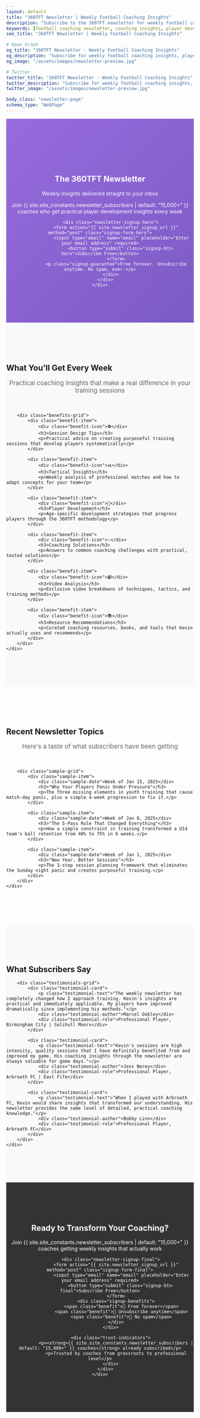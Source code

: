 ```yaml
---
layout: default
title: "360TFT Newsletter | Weekly Football Coaching Insights"
description: "Subscribe to the 360TFT newsletter for weekly football coaching insights, player development tips, tactical analysis, and exclusive content from Kevin Middleton."
keywords: [football coaching newsletter, coaching insights, player development tips, Kevin Middleton, 360TFT methodology, coaching education]
seo_title: "360TFT Newsletter | Weekly Football Coaching Insights"

# Open Graph
og_title: "360TFT Newsletter - Weekly Football Coaching Insights"
og_description: "Subscribe for weekly football coaching insights, player development tips, tactical analysis, and exclusive content from Kevin Middleton."
og_image: "/assets/images/newsletter-preview.jpg"

# Twitter
twitter_title: "360TFT Newsletter - Weekly Football Coaching Insights"
twitter_description: "Subscribe for weekly football coaching insights, player development tips, and exclusive content from Kevin Middleton."
twitter_image: "/assets/images/newsletter-preview.jpg"

body_class: "newsletter-page"
schema_type: "WebPage"
---
```


<!-- Hero Section -->
<section class="hero newsletter-hero">
    <div class="container">
        <div class="hero-content">
            <h1>The 360TFT Newsletter</h1>
            <p class="hero-subtitle">Weekly insights delivered straight to your inbox</p>
            <p class="hero-description">Join {{ site.site_constants.newsletter_subscribers | default: "15,000+" }} coaches who get practical player development insights every week</p>
            
            <div class="newsletter-signup-hero">
                <form action="{{ site.newsletter_signup_url }}" method="post" class="signup-form-hero">
                    <input type="email" name="email" placeholder="Enter your email address" required>
                    <button type="submit" class="signup-btn-hero">Subscribe Free</button>
                </form>
                <p class="signup-guarantee">Free forever. Unsubscribe anytime. No spam, ever.</p>
            </div>
        </div>
    </div>
</section>

<!-- What You Get Section -->
<section class="newsletter-benefits">
    <div class="container">
        <h2>What You'll Get Every Week</h2>
        <p class="section-subtitle">Practical coaching insights that make a real difference in your training sessions</p>
        
        <div class="benefits-grid">
            <div class="benefit-item">
                <div class="benefit-icon">⚽</div>
                <h3>Session Design Tips</h3>
                <p>Practical advice on creating purposeful training sessions that develop players systematically</p>
            </div>
            
            <div class="benefit-item">
                <div class="benefit-icon">📊</div>
                <h3>Tactical Insights</h3>
                <p>Weekly analysis of professional matches and how to adapt concepts for your team</p>
            </div>
            
            <div class="benefit-item">
                <div class="benefit-icon">🎯</div>
                <h3>Player Development</h3>
                <p>Age-specific development strategies that progress players through the 360TFT methodology</p>
            </div>
            
            <div class="benefit-item">
                <div class="benefit-icon">💡</div>
                <h3>Coaching Solutions</h3>
                <p>Answers to common coaching challenges with practical, tested solutions</p>
            </div>
            
            <div class="benefit-item">
                <div class="benefit-icon">📹</div>
                <h3>Video Analysis</h3>
                <p>Exclusive video breakdowns of techniques, tactics, and training methods</p>
            </div>
            
            <div class="benefit-item">
                <div class="benefit-icon">📚</div>
                <h3>Resource Recommendations</h3>
                <p>Curated coaching resources, books, and tools that Kevin actually uses and recommends</p>
            </div>
        </div>
    </div>
</section>

<!-- Sample Content -->
<section class="sample-content">
    <div class="container">
        <h2>Recent Newsletter Topics</h2>
        <p class="section-subtitle">Here's a taste of what subscribers have been getting</p>
        
        <div class="sample-grid">
            <div class="sample-item">
                <div class="sample-date">Week of Jan 15, 2025</div>
                <h3>"Why Your Players Panic Under Pressure"</h3>
                <p>The three missing elements in youth training that cause match-day panic, plus a simple 4-week progression to fix it.</p>
            </div>
            
            <div class="sample-item">
                <div class="sample-date">Week of Jan 8, 2025</div>
                <h3>"The 5-Pass Rule That Changed Everything"</h3>
                <p>How a simple constraint in training transformed a U14 team's ball retention from 40% to 75% in 6 weeks.</p>
            </div>
            
            <div class="sample-item">
                <div class="sample-date">Week of Jan 1, 2025</div>
                <h3>"New Year, Better Sessions"</h3>
                <p>The 3-step session planning framework that eliminates the Sunday night panic and creates purposeful training.</p>
            </div>
        </div>
    </div>
</section>

<!-- Testimonials -->
<section class="newsletter-testimonials">
    <div class="container">
        <h2>What Subscribers Say</h2>
        
        <div class="testimonials-grid">
            <div class="testimonial-card">
                <p class="testimonial-text">"The weekly newsletter has completely changed how I approach training. Kevin's insights are practical and immediately applicable. My players have improved dramatically since implementing his methods."</p>
                <div class="testimonial-author">Marcel Oakley</div>
                <div class="testimonial-role">Professional Player, Birmingham City | Solihull Moors</div>
            </div>
            
            <div class="testimonial-card">
                <p class="testimonial-text">"Kevin's sessions are high intensity, quality sessions that I have definitely benefited from and improved my game. His coaching insights through the newsletter are always valuable for game days."</p>
                <div class="testimonial-author">Jess Norey</div>
                <div class="testimonial-role">Professional Player, Arbroath FC | East Fife</div>
            </div>
            
            <div class="testimonial-card">
                <p class="testimonial-text">"When I played with Arbroath FC, Kevin would share insights that transformed our understanding. His newsletter provides the same level of detailed, practical coaching knowledge."</p>
                <div class="testimonial-author">Bobby Linn</div>
                <div class="testimonial-role">Professional Player, Arbroath FC</div>
            </div>
        </div>
    </div>
</section>

<!-- Final CTA -->
<section class="newsletter-cta">
    <div class="container">
        <div class="cta-content">
            <h2>Ready to Transform Your Coaching?</h2>
            <p>Join {{ site.site_constants.newsletter_subscribers | default: "15,000+" }} coaches getting weekly insights that actually work</p>
            
            <div class="newsletter-signup-final">
                <form action="{{ site.newsletter_signup_url }}" method="post" class="signup-form-final">
                    <input type="email" name="email" placeholder="Enter your email address" required>
                    <button type="submit" class="signup-btn-final">Subscribe Free</button>
                </form>
                <div class="signup-benefits">
                    <span class="benefit"> Free forever</span>
                    <span class="benefit"> Unsubscribe anytime</span>
                    <span class="benefit"> No spam</span>
                </div>
            </div>
            
            <div class="trust-indicators">
                <p><strong>{{ site.site_constants.newsletter_subscribers | default: "15,000+" }} coaches</strong> already subscribed</p>
                <p>Trusted by coaches from grassroots to professional level</p>
            </div>
        </div>
    </div>
</section>

<style>
.newsletter-hero {
    background: linear-gradient(135deg, #976bdd, #7c5bc4);
    color: white;
    padding: 120px 0 80px 0;
    text-align: center;
}

.newsletter-signup-hero {
    margin-top: 40px;
}

.signup-form-hero,
.signup-form-final {
    display: flex;
    gap: 15px;
    max-width: 500px;
    margin: 0 auto;
}

.signup-form-hero input,
.signup-form-final input {
    flex: 1;
    padding: 18px 20px;
    border: none;
    border-radius: 8px;
    font-size: 1.1em;
}

.signup-btn-hero,
.signup-btn-final {
    background: #ff5757;
    color: white;
    border: none;
    padding: 18px 35px;
    border-radius: 8px;
    font-weight: bold;
    font-size: 1.1em;
    cursor: pointer;
    transition: all 0.3s ease;
    white-space: nowrap;
}

.signup-btn-hero:hover,
.signup-btn-final:hover {
    background: #e64545;
    transform: translateY(-2px);
}

.signup-guarantee {
    margin-top: 15px;
    font-size: 0.9em;
    opacity: 0.9;
}

.newsletter-benefits {
    padding: 80px 0;
    background: #f8f9fa;
}

.section-subtitle {
    text-align: center;
    font-size: 1.2em;
    color: #666;
    margin-bottom: 50px;
}

.benefits-grid {
    display: grid;
    grid-template-columns: repeat(auto-fit, minmax(300px, 1fr));
    gap: 40px;
    margin-top: 50px;
}

.benefit-item {
    background: white;
    padding: 40px;
    border-radius: 15px;
    text-align: center;
    box-shadow: 0 5px 15px rgba(0,0,0,0.1);
    transition: all 0.3s ease;
}

.benefit-item:hover {
    transform: translateY(-5px);
    box-shadow: 0 15px 30px rgba(151, 107, 221, 0.15);
}

.benefit-icon {
    font-size: 3em;
    margin-bottom: 20px;
}

.benefit-item h3 {
    color: #976bdd;
    margin-bottom: 15px;
    font-size: 1.3em;
}

.benefit-item p {
    color: #666;
    line-height: 1.6;
}

.sample-content {
    padding: 80px 0;
}

.sample-grid {
    display: grid;
    grid-template-columns: repeat(auto-fit, minmax(350px, 1fr));
    gap: 30px;
    margin-top: 40px;
}

.sample-item {
    background: white;
    border: 2px solid #976bdd;
    border-radius: 15px;
    padding: 30px;
    transition: all 0.3s ease;
}

.sample-item:hover {
    transform: translateY(-3px);
    box-shadow: 0 10px 25px rgba(151, 107, 221, 0.15);
}

.sample-date {
    background: #976bdd;
    color: white;
    padding: 8px 15px;
    border-radius: 20px;
    font-size: 0.9em;
    font-weight: bold;
    display: inline-block;
    margin-bottom: 15px;
}

.sample-item h3 {
    color: #333;
    margin-bottom: 15px;
    font-size: 1.2em;
}

.sample-item p {
    color: #666;
    line-height: 1.6;
}

.newsletter-testimonials {
    padding: 80px 0;
    background: #f8f9fa;
}

.testimonials-grid {
    display: grid;
    grid-template-columns: repeat(auto-fit, minmax(350px, 1fr));
    gap: 30px;
    margin-top: 40px;
}

.testimonial-card {
    background: white;
    padding: 35px;
    border-radius: 20px;
    box-shadow: 0 8px 25px rgba(0,0,0,0.1);
    transition: all 0.3s ease;
}

.testimonial-card:hover {
    transform: translateY(-5px);
    box-shadow: 0 15px 35px rgba(151, 107, 221, 0.15);
}

.testimonial-text {
    font-style: italic;
    margin-bottom: 25px;
    font-size: 1.1em;
    color: #333;
    line-height: 1.6;
}

.testimonial-author {
    font-weight: bold;
    color: #976bdd;
    font-size: 1.1em;
}

.testimonial-role {
    color: #666;
    font-size: 0.95em;
    margin-top: 5px;
}

.newsletter-cta {
    padding: 80px 0;
    background: #333;
    color: white;
    text-align: center;
}

.cta-content {
    max-width: 700px;
    margin: 0 auto;
}

.newsletter-signup-final {
    margin: 40px 0;
}

.signup-benefits {
    display: flex;
    justify-content: center;
    gap: 30px;
    margin-top: 20px;
    flex-wrap: wrap;
}

.benefit {
    font-size: 0.9em;
    opacity: 0.9;
}

.trust-indicators {
    margin-top: 40px;
    padding-top: 40px;
    border-top: 1px solid rgba(255,255,255,0.2);
}

.trust-indicators p {
    margin: 10px 0;
    opacity: 0.8;
}

@media (max-width: 768px) {
    .signup-form-hero,
    .signup-form-final {
        flex-direction: column;
        max-width: 400px;
    }
    
    .benefits-grid {
        grid-template-columns: 1fr;
    }
    
    .sample-grid,
    .testimonials-grid {
        grid-template-columns: 1fr;
    }
    
    .signup-benefits {
        flex-direction: column;
        gap: 10px;
    }
    
    .newsletter-hero {
        padding: 100px 0 60px 0;
    }
}
</style>